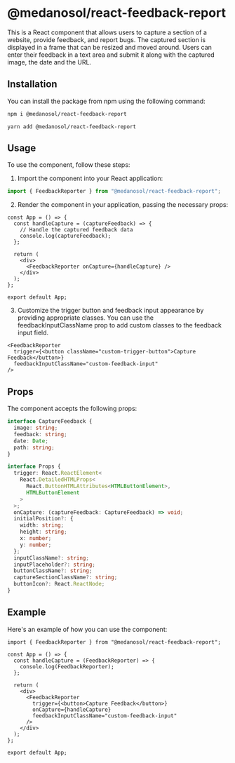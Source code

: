 # @medanosol/react-feedback-report

This is a React component that allows users to capture a section of a website, provide feedback, and report bugs. The captured section is displayed in a frame that can be resized and moved around. Users can enter their feedback in a text area and submit it along with the captured image, the date and the URL.

## Installation

You can install the package from npm using the following command:

```bash
npm i @medanosol/react-feedback-report
```

```base
yarn add @medanosol/react-feedback-report
```

## Usage

To use the component, follow these steps:

1. Import the component into your React application:

```javascript
import { FeedbackReporter } from "@medanosol/react-feedback-report";
```

2. Render the component in your application, passing the necessary props:

```tsx
const App = () => {
  const handleCapture = (captureFeedback) => {
    // Handle the captured feedback data
    console.log(captureFeedback);
  };

  return (
    <div>
      <FeedbackReporter onCapture={handleCapture} />
    </div>
  );
};

export default App;
```

3. Customize the trigger button and feedback input appearance by providing appropriate classes. You can use the feedbackInputClassName prop to add custom classes to the feedback input field.

```tsx
<FeedbackReporter
  trigger={<button className="custom-trigger-button">Capture Feedback</button>}
  feedbackInputClassName="custom-feedback-input"
/>
```

## Props

The component accepts the following props:

```ts
interface CaptureFeedback {
  image: string;
  feedback: string;
  date: Date;
  path: string;
}

interface Props {
  trigger: React.ReactElement<
    React.DetailedHTMLProps<
      React.ButtonHTMLAttributes<HTMLButtonElement>,
      HTMLButtonElement
    >
  >;
  onCapture: (captureFeedback: CaptureFeedback) => void;
  initialPosition?: {
    width: string;
    height: string;
    x: number;
    y: number;
  };
  inputClassName?: string;
  inputPlaceholder?: string;
  buttonClassName?: string;
  captureSectionClassName?: string;
  buttonIcon?: React.ReactNode;
}
```

## Example

Here's an example of how you can use the component:

```tsx
import { FeedbackReporter } from "@medanosol/react-feedback-report";

const App = () => {
  const handleCapture = (FeedbackReporter) => {
    console.log(FeedbackReporter);
  };

  return (
    <div>
      <FeedbackReporter
        trigger={<button>Capture Feedback</button>}
        onCapture={handleCapture}
        feedbackInputClassName="custom-feedback-input"
      />
    </div>
  );
};

export default App;
```
